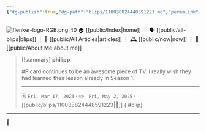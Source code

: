 ```yaml
---
{"dg-publish":true,"dg-path":"blips/110038824448591223.md","permalink":"/blips/110038824448591223/","title":"philipp on mastodon @ 2023-03-17"}
---
```



<div class="transclusion internal-embed is-loaded"><div class="markdown-embed">




![flenker-logo-RGB.png|40](/img/user/attachments/flenker-logo-RGB.png)
🏠 [[public/Index\|home]]  ⋮ 🗣️ [[public/all-blips\|blips]] ⋮  📝 [[public/All Articles\|articles]]  ⋮ 🕰️ [[public/now\|now]] ⋮ 🪪 [[public/About Me\|about me]]


</div></div>


> [!summary] **philipp**:
>
> #Picard continues to be an awesome piece of TV. I really wish they had learned their lesson already in Season 1.
> - - -
>
> 🗓️ <code>Fri, Mar 17, 2023</code>  · ✏️ <code> Fri, May 2, 2025</code>  · [[public/blips/110038824448591223\|🔗]]
{ #blip}


- - -

 👾

